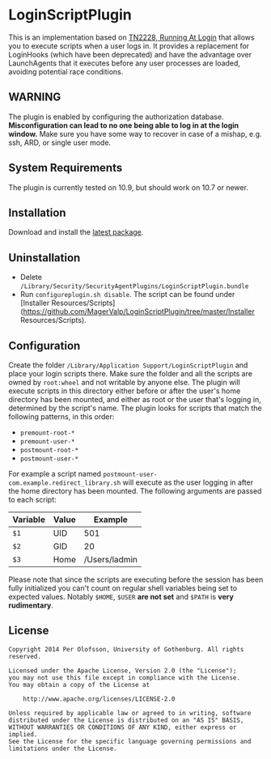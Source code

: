 LoginScriptPlugin
=================

This is an implementation based on [TN2228, Running At Login](https://developer.apple.com/library/mac/technotes/tn2228) that allows you to execute scripts when a user logs in. It provides a replacement for LoginHooks (which have been deprecated) and have the advantage over LaunchAgents that it executes before any user processes are loaded, avoiding potential race conditions.


WARNING
-------

The plugin is enabled by configuring the authorization database. **Misconfiguration can lead to no one being able to log in at the login window.** Make sure you have some way to recover in case of a mishap, e.g. ssh, ARD, or single user mode.


System Requirements
-------------------

The plugin is currently tested on 10.9, but should work on 10.7 or newer.


Installation
------------

Download and install the [latest package](https://github.com/MagerValp/LoginScriptPlugin/releases).


Uninstallation
--------------

* Delete `/Library/Security/SecurityAgentPlugins/LoginScriptPlugin.bundle`
* Run `configureplugin.sh disable`. The script can be found under [Installer Resources/Scripts](https://github.com/MagerValp/LoginScriptPlugin/tree/master/Installer Resources/Scripts).


Configuration
-------------

Create the folder `/Library/Application Support/LoginScriptPlugin` and place your login scripts there. Make sure the folder and all the scripts are owned by `root:wheel` and not writable by anyone else. The plugin will execute scripts in this directory either before or after the user's home directory has been mounted, and either as root or the user that's logging in, determined by the script's name. The plugin looks for scripts that match the following patterns, in this order:

* `premount-root-*`
* `premount-user-*`
* `postmount-root-*`
* `postmount-user-*`

For example a script named `postmount-user-com.example.redirect_library.sh` will execute as the user logging in after the home directory has been mounted. The following arguments are passed to each script:

Variable | Value | Example
-------- | ----- | -------
`$1`     | UID   | 501
`$2`     | GID   | 20
`$3`     | Home  | /Users/ladmin

Please note that since the scripts are executing before the session has been fully initialized you can't count on regular shell variables being set to expected values. Notably `$HOME`, `$USER` **are not set** and `$PATH` is **very rudimentary**.


License
-------

    Copyright 2014 Per Olofsson, University of Gothenburg. All rights reserved.
    
    Licensed under the Apache License, Version 2.0 (the "License");
    you may not use this file except in compliance with the License.
    You may obtain a copy of the License at
    
        http://www.apache.org/licenses/LICENSE-2.0
    
    Unless required by applicable law or agreed to in writing, software
    distributed under the License is distributed on an "AS IS" BASIS,
    WITHOUT WARRANTIES OR CONDITIONS OF ANY KIND, either express or implied.
    See the License for the specific language governing permissions and
    limitations under the License.
